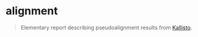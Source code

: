 # alignment

> Elementary report describing pseudoalignment results from
> [Kallisto](https://pachterlab.github.io/kallisto/about).
